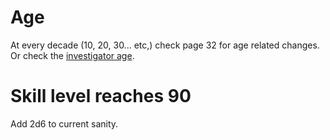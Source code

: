 <!-- TITLE: Investigator Character Progression -->
<!-- SUBTITLE: Game mechanics involving investigators. -->

# Age
At every decade (10, 20, 30... etc,) check page 32 for age related changes. Or check the [investigator age](/investigator-age).

# Skill level reaches 90
Add 2d6 to current sanity.